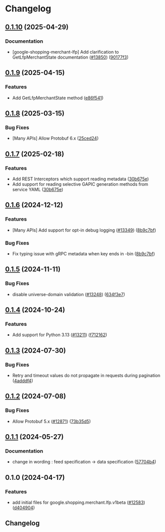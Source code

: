 # Changelog

## [0.1.10](https://github.com/googleapis/google-cloud-python/compare/google-shopping-merchant-lfp-v0.1.9...google-shopping-merchant-lfp-v0.1.10) (2025-04-29)


### Documentation

* [google-shopping-merchant-lfp] Add clarification to GetLfpMerchantState documentation ([#13850](https://github.com/googleapis/google-cloud-python/issues/13850)) ([90177f3](https://github.com/googleapis/google-cloud-python/commit/90177f3ea4fcf43de896666d1ac850f5b7457a53))

## [0.1.9](https://github.com/googleapis/google-cloud-python/compare/google-shopping-merchant-lfp-v0.1.8...google-shopping-merchant-lfp-v0.1.9) (2025-04-15)


### Features

* Add GetLfpMerchantState method ([e86f541](https://github.com/googleapis/google-cloud-python/commit/e86f541f7bc09636ce4d0b9dddb8bbb85a6757d4))

## [0.1.8](https://github.com/googleapis/google-cloud-python/compare/google-shopping-merchant-lfp-v0.1.7...google-shopping-merchant-lfp-v0.1.8) (2025-03-15)


### Bug Fixes

* [Many APIs] Allow Protobuf 6.x ([25ced24](https://github.com/googleapis/google-cloud-python/commit/25ced2444528a1dc6a22daa32b82b844961f1b75))

## [0.1.7](https://github.com/googleapis/google-cloud-python/compare/google-shopping-merchant-lfp-v0.1.6...google-shopping-merchant-lfp-v0.1.7) (2025-02-18)


### Features

* Add REST Interceptors which support reading metadata ([30b675e](https://github.com/googleapis/google-cloud-python/commit/30b675e7e9eaee87f9e7bdf4dc910b01f6a3044f))
* Add support for reading selective GAPIC generation methods from service YAML ([30b675e](https://github.com/googleapis/google-cloud-python/commit/30b675e7e9eaee87f9e7bdf4dc910b01f6a3044f))

## [0.1.6](https://github.com/googleapis/google-cloud-python/compare/google-shopping-merchant-lfp-v0.1.5...google-shopping-merchant-lfp-v0.1.6) (2024-12-12)


### Features

* [Many APIs] Add support for opt-in debug logging ([#13349](https://github.com/googleapis/google-cloud-python/issues/13349)) ([8b9c7bf](https://github.com/googleapis/google-cloud-python/commit/8b9c7bf3bb1c4f0beabd71a45c469fcedb19a2c8))


### Bug Fixes

* Fix typing issue with gRPC metadata when key ends in -bin ([8b9c7bf](https://github.com/googleapis/google-cloud-python/commit/8b9c7bf3bb1c4f0beabd71a45c469fcedb19a2c8))

## [0.1.5](https://github.com/googleapis/google-cloud-python/compare/google-shopping-merchant-lfp-v0.1.4...google-shopping-merchant-lfp-v0.1.5) (2024-11-11)


### Bug Fixes

* disable universe-domain validation ([#13248](https://github.com/googleapis/google-cloud-python/issues/13248)) ([634f3e7](https://github.com/googleapis/google-cloud-python/commit/634f3e740926506654efa82a4f7a8d5f7e3cf6ba))

## [0.1.4](https://github.com/googleapis/google-cloud-python/compare/google-shopping-merchant-lfp-v0.1.3...google-shopping-merchant-lfp-v0.1.4) (2024-10-24)


### Features

* Add support for Python 3.13 ([#13211](https://github.com/googleapis/google-cloud-python/issues/13211)) ([f712162](https://github.com/googleapis/google-cloud-python/commit/f712162c01f065da29fffbbed1e856a1f3876b1b))

## [0.1.3](https://github.com/googleapis/google-cloud-python/compare/google-shopping-merchant-lfp-v0.1.2...google-shopping-merchant-lfp-v0.1.3) (2024-07-30)


### Bug Fixes

* Retry and timeout values do not propagate in requests during pagination ([4adddf4](https://github.com/googleapis/google-cloud-python/commit/4adddf4d90634e454ee006774bfc631fc12c1700))

## [0.1.2](https://github.com/googleapis/google-cloud-python/compare/google-shopping-merchant-lfp-v0.1.1...google-shopping-merchant-lfp-v0.1.2) (2024-07-08)


### Bug Fixes

* Allow Protobuf 5.x ([#12871](https://github.com/googleapis/google-cloud-python/issues/12871)) ([73b35d5](https://github.com/googleapis/google-cloud-python/commit/73b35d56f8626d99ce7c3902a8c223cc09b4ca74))

## [0.1.1](https://github.com/googleapis/google-cloud-python/compare/google-shopping-merchant-lfp-v0.1.0...google-shopping-merchant-lfp-v0.1.1) (2024-05-27)


### Documentation

* change in wording : feed specification -&gt; data specification ([57704b4](https://github.com/googleapis/google-cloud-python/commit/57704b4dec3397ad91e76f338c03e7e955ffcfa9))

## 0.1.0 (2024-04-17)


### Features

* add initial files for google.shopping.merchant.lfp.v1beta ([#12583](https://github.com/googleapis/google-cloud-python/issues/12583)) ([d404904](https://github.com/googleapis/google-cloud-python/commit/d404904ad6b34e8233d5e2c2f469b058716f233a))

## Changelog
